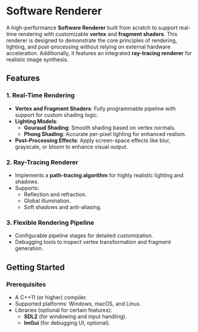# Software Renderer

A high-performance **Software Renderer** built from scratch to support real-time rendering with customizable **vertex** and **fragment shaders**. This renderer is designed to demonstrate the core principles of rendering, lighting, and post-processing without relying on external hardware acceleration. Additionally, it features an integrated **ray-tracing renderer** for realistic image synthesis.

## Features

### 1. **Real-Time Rendering**
- **Vertex and Fragment Shaders**: Fully programmable pipeline with support for custom shading logic.
- **Lighting Models**:
  - **Gouraud Shading**: Smooth shading based on vertex normals.
  - **Phong Shading**: Accurate per-pixel lighting for enhanced realism.
- **Post-Processing Effects**: Apply screen-space effects like blur, grayscale, or bloom to enhance visual output.

### 2. **Ray-Tracing Renderer**
- Implements a **path-tracing algorithm** for highly realistic lighting and shadows.
- Supports:
  - Reflection and refraction.
  - Global illumination.
  - Soft shadows and anti-aliasing.
  
### 3. **Flexible Rendering Pipeline**
- Configurable pipeline stages for detailed customization.
- Debugging tools to inspect vertex transformation and fragment generation.

## Getting Started

### Prerequisites
- A C++11 (or higher) compiler.
- Supported platforms: Windows, macOS, and Linux.
- Libraries (optional for certain features): 
  - **SDL2** (for windowing and input handling).
  - **ImGui** (for debugging UI, optional).